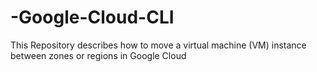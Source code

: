 # -Google-Cloud-CLI
This  Repository describes how to move a virtual machine (VM) instance between zones or regions in Google Cloud
